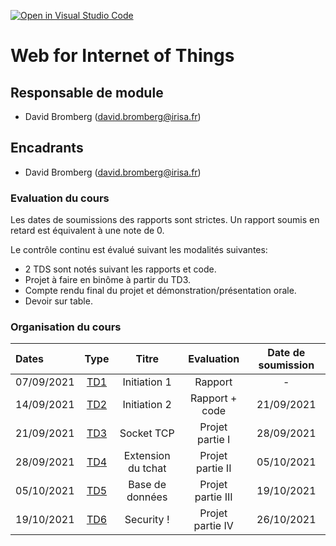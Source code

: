 [![Open in Visual Studio Code](https://classroom.github.com/assets/open-in-vscode-f059dc9a6f8d3a56e377f745f24479a46679e63a5d9fe6f495e02850cd0d8118.svg)](https://classroom.github.com/online_ide?assignment_repo_id=6359127&assignment_repo_type=AssignmentRepo)
# Web for Internet of Things

## Responsable de module

- David Bromberg (david.bromberg@irisa.fr)

## Encadrants

- David Bromberg (david.bromberg@irisa.fr)

### Evaluation du cours
Les dates de soumissions des rapports sont strictes. Un rapport soumis en retard est équivalent à une note de 0.

Le contrôle continu est évalué suivant les modalités suivantes: 

- 2 TDS sont notés suivant les rapports et code.
- Projet à faire en binôme à partir du TD3.
- Compte rendu final du projet et démonstration/présentation orale.
- Devoir sur table. 

### Organisation du cours

| Dates  | Type | Titre | Evaluation | Date de soumission
| :------------ |:---------------:|:---------------:| :---------------:|:---------------:|
| 07/09/2021    |       [TD1](td1.md)       |    Initiation 1  | Rapport |  -
| 14/09/2021    |       [TD2](td2.md)       |    Initiation 2  | Rapport + code|  21/09/2021 |
| 21/09/2021    |       [TD3](td3.md)       |    Socket TCP    | Projet partie I|  28/09/2021 |
| 28/09/2021    |       [TD4](td4.md)       |    Extension du tchat    | Projet partie II| 05/10/2021 | 
| 05/10/2021    |       [TD5](td5.md)       |    Base de données   | Projet partie III| 19/10/2021 | 
| 19/10/2021    |       [TD6](td6.md)       |    Security ! | Projet partie IV| 26/10/2021 | 
